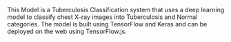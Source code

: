This Model is a Tuberculosis Classification system that uses a deep learning model to classify chest X-ray images into Tuberculosis and Normal categories.
The model is built using TensorFlow and Keras and can be deployed on the web using TensorFlow.js.
